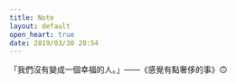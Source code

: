 ```yaml
---
title: Note
layout: default
open_heart: true
date: 2019/03/30 20:54
---
```


「我們沒有變成一個幸福的人。」——《感覺有點奢侈的事》🙃
